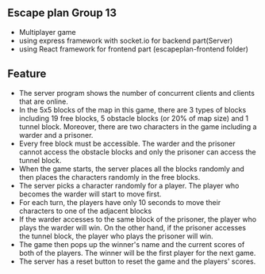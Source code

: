 

 ## Escape plan Group 13
 
 
 - Multiplayer game 
 - using express framework with socket.io for backend part(Server)
 - using React framework for frontend part (escapeplan-frontend folder)
 
 
 ## Feature 

 - The server program shows the number of concurrent clients and clients that are
online.
 -  In the 5x5 blocks of the map in this game, there are 3 types of blocks including 19 free
blocks, 5 obstacle blocks (or 20% of map size) and 1 tunnel block. Moreover, there are
two characters in the game including a warder and a prisoner.
 -  Every free block must be accessible. The warder and the prisoner cannot access the
obstacle blocks and only the prisoner can access the tunnel block.
 -  When the game starts, the server places all the blocks randomly and then places the
characters randomly in the free blocks. 
 -  The server picks a character randomly for a player. The player who becomes the
warder will start to move first.
 -  For each turn, the players have only 10 seconds to move their characters to one of
the adjacent blocks
 -  If the warder accesses to the same block of the prisoner, the player who plays the
warder will win. On the other hand, if the prisoner accesses the tunnel block, the
player who plays the prisoner will win.
 -  The game then pops up the winner's name and the current scores of both of the
players. The winner will be the first player for the next game.
 -  The server has a reset button to reset the game and the players' scores. 


